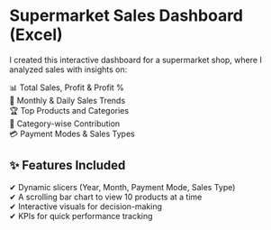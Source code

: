 # Supermarket Sales Dashboard (Excel)

I created this interactive dashboard for a supermarket shop, where I analyzed sales with insights on:

📊 Total Sales, Profit & Profit %  
📅 Monthly & Daily Sales Trends  
🏆 Top Products and Categories  
🛒 Category-wise Contribution  
💳 Payment Modes & Sales Types  

## ✨ Features Included
✔ Dynamic slicers (Year, Month, Payment Mode, Sales Type)  
✔ A scrolling bar chart to view 10 products at a time  
✔ Interactive visuals for decision-making  
✔ KPIs for quick performance tracking  
